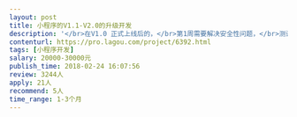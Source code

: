 ```yaml
---                
layout: post       
title: 小程序的V1.1-V2.0的升级开发           
description: '</br>在V1.0 正式上线后的，</br>第1周需要解决安全性问题，</br>测试2~3周，需要开始解决功能性问题，</br>第4周，解决界面优化&用户反馈问题。</br>在第五周，准备上线。</br>'     
contenturl: https://pro.lagou.com/project/6392.html      
tags: [小程序开发]            
salary: 20000-30000元          
publish_time: 2018-02-24 16:07:56         
review: 3244人                   
apply: 21人                   
recommend: 5人                   
time_range: 1-3个月              
---                 
```

